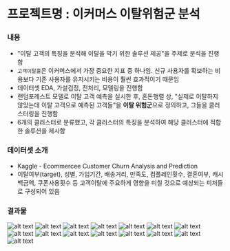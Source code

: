 # 프로젝트명 : 이커머스 이탈위험군 분석

### 내용
- "이탈 고객의 특징을 분석해 이탈을 막기 위한 솔루션 제공"을 주제로 분석을 진행함
- `고객이탈률`은 이커머스에서 가장 중요한 지표 중 하나임. 신규 사용자를 확보하는 비용보다 기존 사용자를 유지시키는 비용이 훨씬 효과적이기 때문임
- 데이터셋 EDA, 가설검정, 전처리, 모델링을 진행함
- 랜덤포레스트 모델로 이탈 고객 예측을 실시한 후, 혼돈행렬 상, "실제로 이탈하지 않았는데 이탈 고객으로 예측된 고객들"을 **이탈 위험군**으로 정의하고, 그들을 클러스터링을 진행함
- 6개의 클러스터로 분류했고, 각 클러스터의 특징을 분석하여 해당 클러스터에 적합한 솔루션을 제시함


### 데이터셋 소개
- Kaggle - Ecommercee Customer Churn Analysis and Prediction
- 이탈여부(target), 성별, 가입기간, 배송거리, 만족도, 컴플레인횟수, 결혼여부, 캐시백금액, 쿠폰사용횟수 등 고객이탈에 주요하게 영향을 미칠 것으로 예상되는 피처들로 구성되어 있음

### 결과물
![alt text](asset/1.png)
![alt text](asset/2.png)
![alt text](asset/3.png)
![alt text](asset/4.png)
![alt text](asset/5.png)
![alt text](asset/6.png)
![alt text](asset/7.png)
![alt text](asset/8.png)
![alt text](asset/9.png)
![alt text](asset/10.png)
![alt text](asset/11.png)
![alt text](asset/12.png)
![alt text](asset/13.png)
![alt text](asset/14.png)
![alt text](asset/15.png)
